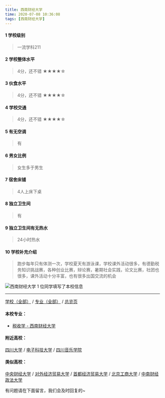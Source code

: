 ```yaml
---
title: 西南财经大学
time: 2020-07-08 10:36:08
tags: [西南财经大学]
---
```

#### 1 学校级别
> 一流学科211


#### 2 学校整体水平
> 4分，还不错
★★★★☆


#### 3 伙食水平
>  4分，还不错
★★★★☆


#### 4 学校交通
>  4分，还不错
★★★★☆


#### 5 有无空调
> 有


#### 6 男女比例
> 女生多于男生

#### 7 宿舍床铺
> 4人上床下桌
 

#### 8 独立卫生间
> 有


#### 9 独立卫生间有无热水
> 24小时热水


#### 10 学校补充介绍
> 跑步每年只有体测一次，学校夏天有游泳课，学校课外活动很多，有德勤税务知识挑战赛，各种创业比赛，辩论赛，暑期社会实践，论文比赛，社团也很多，课外活动十分丰富，也有很多出国交流的机会


![西南财经大学](http://upload-images.jianshu.io/upload_images/6510336-210ad5aa5aaa1328.jpg?imageMogr2/auto-orient/strip%7CimageView2/2/w/1240)
1 位同学填写了本校信息
***
[学校（全部）](http://www.jianshu.com/p/3efa6bcca419) / [专业（全部）](http://www.jianshu.com/p/2d4c6d3552c2) / [总览页](http://www.jianshu.com/p/445daeb4fa00)
#### 本校专业：
- [税收学 - 西南财经大学](http://www.jianshu.com/p/428c6ac632e9)

#### 附近高校：
[四川大学](http://www.jianshu.com/p/003ef898d216)  / [电子科技大学](http://www.jianshu.com/p/af2989f5d1e4) / [四川音乐学院](http://www.jianshu.com/p/51849d9c1a48)
#### 类似高校：
[中央财经大学](http://www.jianshu.com/p/16164b551300) / [对外经济贸易大学](http://www.jianshu.com/p/388ba3d75aa0) / [首都经济贸易大学](http://www.jianshu.com/p/d67431e33618) / [北京工商大学](http://www.jianshu.com/p/e76d36ff8bb9) / [中南财经政法大学](http://www.jianshu.com/p/e0f7b3b28bab)


有问题请在下面留言，我们会及时回复的~
